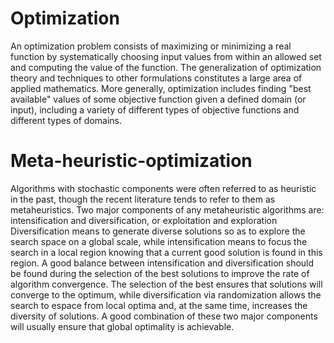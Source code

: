 # Optimization

An optimization problem consists of maximizing or minimizing a real function by systematically choosing input values from within an allowed set and computing the value of the function. The generalization of optimization theory and techniques to other formulations constitutes a large area of applied mathematics. More generally, optimization includes finding "best available" values of some objective function given a defined domain (or input), including a variety of different types of objective functions and different types of domains.

# Meta-heuristic-optimization
Algorithms with stochastic components were often referred to as heuristic in the past, though the recent literature tends to refer to them as metaheuristics.
Two major components of any metaheuristic algorithms are: intensification and diversification, or exploitation and exploration
 Diversification means to generate diverse solutions so as to explore the search space on a global scale, while intensification means to focus the search in a local region knowing that a current good solution is found in this region. A good balance between intensification and diversification should be found during the selection of the best solutions to improve the rate of algorithm convergence. The selection of the best ensures that solutions will converge to the optimum, while diversification via randomization allows the search to espace from local optima and, at the same time, increases the diversity of solutions. A good combination of these two major components will usually ensure that global optimality is achievable.
